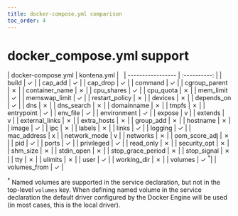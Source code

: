 ```yaml
---
title: docker-compose.yml comparison
toc_order: 4
---
```


# docker_compose.yml support


| docker-compose.yml | kontena.yml |  
| ----------------- | :----------: |
| build | ✓ |
| cap_add | ✓ |
| cap_drop | ✓ |
| command | ✓ |
| cgroup_parent | ✗ |
| container_name | ✗ |
| cpu_shares | ✓ |
| cpu_quota | ✗ |
| mem_limit | ✓ |
| memswap_limit | ✓ |
| restart_policy | ✗ |
| devices | ✗ |
| depends_on | ✓ |
| dns | ✗ |
| dns_search | ✗ |
| domainname | ✗ |
| tmpfs | ✗ |
| entrypoint | ✓ |
| env_file | ✓ |
| environment | ✓ |
| expose | v |
| extends | v |
| external_links | ✗ |
| extra_hosts | ✗ |
| group_add | ✗ |
| hostname | ✗ |
| image | ✓ |
| ipc | ✗ |
| labels | ✗ |
| links | ✓ |
| logging | ✓ |
| mac_address | x |
| network_mode | v |
| networks | ✗ |
| oom_score_adj | ✗ |
| pid | ✓ |
| ports | ✓ |
| privileged | ✓ |
| read_only | ✗ |
| security_opt | ✗ |
| shm_size | ✗ |
| stdin_open | ✗ |
| stop_grace_period | ✗ |
| stop_signal | ✗ |
| tty | ✗ |
| ulimits | ✗ |
| user | ✓ |
| working_dir | ✗ |
| volumes | ✓ <sup>*</sup>|
| volumes_from | ✓ |

<sup>*</sup> Named volumes are supported in the service declaration, but not in the top-level `volumes` key. When defining named volume in the service declaration the default driver configured by the Docker Engine will be used (in most cases, this is the local driver).
